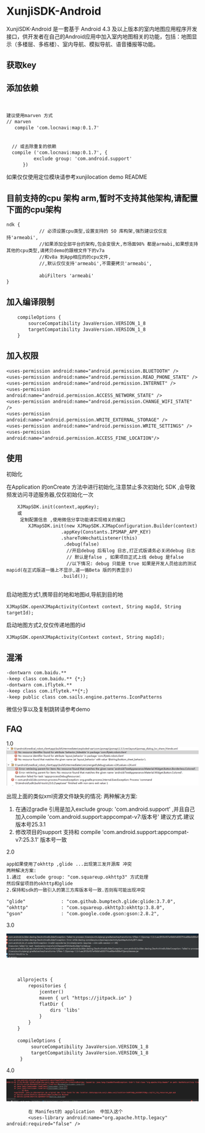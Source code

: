 # XunjiSDK-Android


XunjiSDK-Android 是一套基于 Android 4.3 及以上版本的室内地图应用程序开发接口，供开发者在自己的Android应用中加入室内地图相关的功能，包括：地图显示（多楼层、多栋楼）、室内导航、模拟导航、语音播报等功能。

## 获取key

## 添加依赖

```


建议使用marven 方式
// marven
   compile 'com.locnavi:map:0.1.7'


  // 或去除重复的依赖
  compile ('com.locnavi:map:0.1.7', {
          exclude group: 'com.android.support'
      })

```
如果仅仅使用定位模块请参考xunjilocation demo README


## 目前支持的cpu 架构 arm,暂时不支持其他架构,请配置下面的cpu架构
```
ndk {
            // 必须设置cpu类型,设置支持的 SO 库构架,强烈建议仅仅支持'armeabi',
            //如果添加全部平台的架构,包会变很大,市场面98% 都是armabi,如果想支持其他的cpu类型,请拷贝demo的跟根文件下的v7a
            //和v8a 到App相应的的cpu文件,
            //,默认仅仅支持'armeabi',不需要拷贝'armeabi',

            abiFilters 'armeabi'
}
```


## 加入编译限制

```
    compileOptions {
        sourceCompatibility JavaVersion.VERSION_1_8
        targetCompatibility JavaVersion.VERSION_1_8
    }

```


## 加入权限
```
<uses-permission android:name="android.permission.BLUETOOTH" />
<uses-permission android:name="android.permission.READ_PHONE_STATE" />
<uses-permission android:name="android.permission.INTERNET" />
<uses-permission android:name="android.permission.ACCESS_NETWORK_STATE" />
<uses-permission android:name="android.permission.CHANGE_WIFI_STATE" />
<uses-permission android:name="android.permission.WRITE_EXTERNAL_STORAGE" />
<uses-permission android:name="android.permission.WRITE_SETTINGS" />
<uses-permission android:name="android.permission.ACCESS_FINE_LOCATION"/>

```

## 使用
初始化

在Application 的onCreate 方法中进行初始化,注意禁止多次初始化 SDK ,会导致频发访问寻迹服务器,仅仅初始化一次
```
    XJMapSDK.init(context,appKey);
    或
     定制配置信息 ,使用微信分享功能请实现相关的接口
        XJMapSDK.init(new XJMapSDK.XJMapConfiguration.Builder(context)
                    .appKey(Constants.IPSMAP_APP_KEY)
                    .shareToWechatListener(this)
                     .debug(false)
                      //开启debug 后有log 日志,打正式版请务必关闭debug 日志
                      // 默认是false , 如果项目正式上线 debug 是false
                      //以下情况: debug 只能是 true 如果是开发人员给出的测试 mapid(在正式版道一循上不显示,道一循Beta 版的列表显示)
                    .build());
                
```

启动地图方式1,携带目的地和地图id,导航到目的地
```
XJMapSDK.openXJMapActivity(Context context, String mapId, String targetId);

```

启动地图方式2,仅仅传递地图的id
```
XJMapSDK.openXJMapActivity(Context context, String mapId);

```


## 混淆
```
-dontwarn com.baidu.**
-keep class com.baidu.** {*;}
-dontwarn com.iflytek.**
-keep class com.iflytek.**{*;}
-keep public class com.sails.engine.patterns.IconPatterns
```

微信分享以及复制跳转请参考demo

## FAQ
1.0
![](/pic/7991511168017_.pic.jpg)
![](/pic/8021511168507_.pic.jpg)

出现上面的类似xml资源文件缺失的情况:
两种解决方案:
1. 在通过gradle 引用是加入exclude group: 'com.android.support' ,并且自己加入compile 'com.android.support:appcompat-v7:版本号'
建议方式.建议版本号25.3.1
2. 修改项目的support 支持和  compile 'com.android.support:appcompat-v7:25.3.1' 版本号一致

2.0 
```
app如果使用了okhttp ,glide ...出现第三发开源库 冲突
两种解决方案:
1.通过  exclude group: "com.squareup.okhttp3" 方式处理
然后保留项目的okhttp和glide 
2.保持和sdk的一致引入的第三方库版本号一致.否则有可能出现冲突
```
```
"glide"             : "com.github.bumptech.glide:glide:3.7.0",
"okhttp"            : "com.squareup.okhttp3:okhttp:3.8.0",
"gson"              : "com.google.code.gson:gson:2.8.2",
 ```        


 3.0
 
![](/pic/AC0BDB3E-C313-4644-AB5F-F3C8FA209AEC.png) 
```


    allprojects {
        repositories {
            jcenter()
            maven { url "https://jitpack.io" }
            flatDir {
                dirs 'libs'
            }
        }
    }
    
    compileOptions {
         sourceCompatibility JavaVersion.VERSION_1_8
         targetCompatibility JavaVersion.VERSION_1_8
     }

```

 4.0

![](/pic/WX20181226-175503@2x.png)
```
        在 Manifest的 application  中加入这个
        <uses-library android:name="org.apache.http.legacy" android:required="false" />

```



